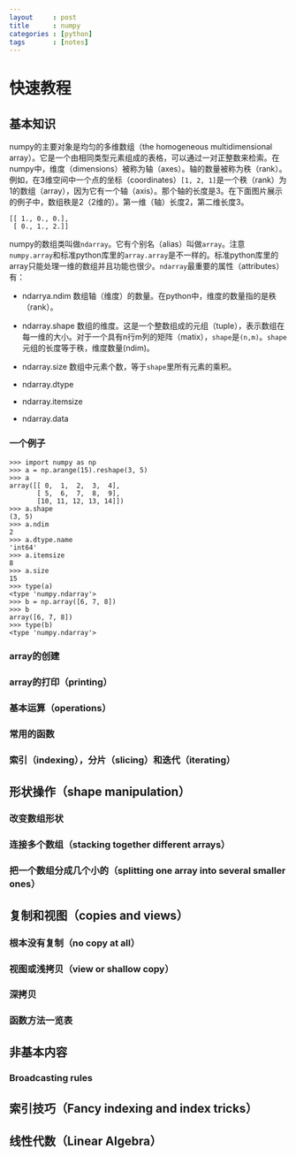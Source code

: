 ```yaml
---
layout     : post
title      : numpy
categories : [python]
tags       : [notes]
---
```


# 快速教程

## 基本知识
numpy的主要对象是均匀的多维数组（the homogeneous multidimensional array）。它是一个由相同类型元素组成的表格，可以通过一对正整数来检索。在numpy中，维度（dimensions）被称为轴（axes）。轴的数量被称为秩（rank）。<br>
例如，在3维空间中一个点的坐标（coordinates）`[1, 2, 1]`是一个秩（rank）为1的数组（array），因为它有一个轴（axis）。那个轴的长度是3。在下面图片展示的例子中，数组秩是2（2维的）。第一维（轴）长度2，第二维长度3。<br>

```
[[ 1., 0., 0.],
 [ 0., 1., 2.]]
```
numpy的数组类叫做`ndarray`。它有个别名（alias）叫做`array`。注意`numpy.array`和标准python库里的`array.array`是不一样的。标准python库里的array只能处理一维的数组并且功能也很少。`ndarray`最重要的属性（attributes）有：<br>

- ndarrya.ndim
数组轴（维度）的数量。在python中，维度的数量指的是秩（rank）。

- ndarray.shape
数组的维度。这是一个整数组成的元组（tuple），表示数组在每一维的大小。对于一个具有n行m列的矩阵（matix），`shape`是`(n,m)`。`shape`元组的长度等于秩，维度数量(ndim)。

- ndarray.size
数组中元素个数，等于`shape`里所有元素的乘积。

- ndarray.dtype

- ndarray.itemsize

- ndarray.data

### 一个例子

```
>>> import numpy as np
>>> a = np.arange(15).reshape(3, 5)
>>> a
array([[ 0,  1,  2,  3,  4],
       [ 5,  6,  7,  8,  9],
       [10, 11, 12, 13, 14]])
>>> a.shape
(3, 5)
>>> a.ndim
2
>>> a.dtype.name
'int64'
>>> a.itemsize
8
>>> a.size
15
>>> type(a)
<type 'numpy.ndarray'>
>>> b = np.array([6, 7, 8])
>>> b
array([6, 7, 8])
>>> type(b)
<type 'numpy.ndarray'>
```

### array的创建

### array的打印（printing）

### 基本运算（operations）

### 常用的函数

### 索引（indexing），分片（slicing）和迭代（iterating）

## 形状操作（shape manipulation）

### 改变数组形状

### 连接多个数组（stacking together different arrays）

### 把一个数组分成几个小的（splitting one array into several smaller ones）

## 复制和视图（copies and views）

### 根本没有复制（no copy at all）

### 视图或浅拷贝（view or shallow copy）

### 深拷贝

### 函数方法一览表

## 非基本内容

### Broadcasting rules

## 索引技巧（Fancy indexing and index tricks）

## 线性代数（Linear Algebra）




